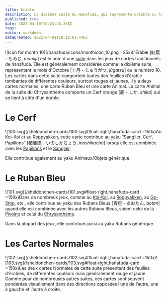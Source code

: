 ```yaml
---
title: Érable
description: La dixième suite du Hanafuda, qui représente Octobre ou le numéro 10
published: true
date: 2022-04-10T15:23:46.358Z
tags: 
editor: markdown
dateCreated: 2022-04-01T18:10:01.446Z
---
```


![Icon for month 10](/hanafuda/icons/monthicon_10.png =25x)L'Érable [紅葉 - もみじ, *momiji*] est le nom d'une [suite](/fr/hanafuda/guide/suites) dans les jeux de cartes traditionnels de hanafuda. Elle est généralement considérée comme la dixième suite, représentant le mois d'Octobre [十月	- じゅうがつ, *jūgatsu*] ou le numéro 10. Les cartes dans cette suite comportent toutes des feuilles d'érable tombantes de différentes couleurs, surtout rouges et jaunes. Il y a deux cartes normales, une carte Ruban Bleu et une carte Animal. La carte Animal de la suite du Chrysanthème comporte un Cerf orange [鹿 - しか, *shika*] qui se tient à côté d'un érable. 

# Le Cerf
![100.svg](/sheldonchen-cards/100.svg#float-right,hanafuda-card =150x)Au [Koi-Koi](/en/hanafuda/games/koi-koi) et au [Roppyakken](/en/hanafuda/games/roppyakken), cette carte contribue au yaku “Sanglier, Cerf, Papillons” [猪鹿蝶 - いのしかちょう, *inoshikachō*] lorsqu’elle est combinée avec les [Papillons](/fr/hanafuda/guide/Pivoine#les-papillons) et le [Sanglier](/fr/hanafuda/guide/Lespédéza#le-sanglier). 

Elle contribue également au yaku Animaux/Objets générique.

# Le Ruban Bleu
![101.svg](/sheldonchen-cards/101.svg#float-right,hanafuda-card =150x)Dans de nombreux jeux, comme au [Koi-Koi](/en/hanafuda/games/koi-koi), au [Roppyakken](/en/hanafuda/games/roppyakken), au [Go-Stop](/en/hanafuda/games/go-stop), etc., elle contribue au yaku des Rubans Bleus [青短 - あおたん, *aotan*] quand elle est combinée avec les autres Rubans Bleus, soient celui de la [Pivoine](/fr/hanafuda/guide/Pivoine#le-ruban-bleu) et celui du [Chrysanthème](/fr/hanafuda/guide/Chrysanthème#le-ruban-bleu).

Dans la plupart des jeux, elle contribue aussi au yaku Rubans générique.

# Les Cartes Normales
![102.svg](/sheldonchen-cards/102.svg#float-right,hanafuda-card =150x)![103.svg](/sheldonchen-cards/103.svg#float-right,hanafuda-card =150x)Les deux cartes Normales de cette suite présentent des feuilles d'érables, de différentes couleurs mais généralement rouge et jaune. Comme pour de nombreuses autres suites, ces cartes sont souvent pondérées visuellement dans des directions opposées l’une de l’autre, une à gauche et l’autre à droite.

